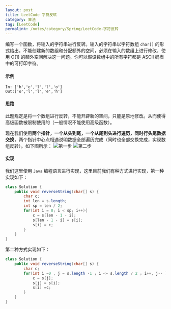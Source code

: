 ```yaml
---
layout: post
title: LeetCode 字符反转
category: 算法
tag: [LeetCode]
permalink: /notes/category/Spring/LeetCode-字符反转
---
```


编写一个函数，将输入的字符串进行反转。输入的字符串以字符数组 `char[]` 的形式给出。不能创建新的数组和分配额外的空间，必须在输入的数组上进行修改，使用 O(1) 的额外空间解决这一问题。你可以假设数组中的所有字符都是 ASCII 码表中的可打印字符。

#### 示例
```
In: ['h','e','l','l','o']
Out:['o','l','l','e','h']
```

#### 思路
此题规定是将一个数组进行反转，不能开辟新的空间，只能是原地修改。从而使得高级函数被限制使用的（一般情况不能使用高级函数）。

现在我们使用**两个指针，一个从头到尾，一个从尾到头进行遍历，同时行头尾数据交换**，两个指针中心点相遇说明数据全部遍历完成（同时也全部交换完成，实现数组反转）。如下图所示：
![第一步](https://gitee.com/xiashuangxi/worknodes/raw/master/%E7%AE%97%E6%B3%95/%E5%AD%97%E7%AC%A6%E5%8F%8D%E8%BD%AC/%E5%AD%97%E7%AC%A6%E5%8F%8D%E8%BD%AC01.bmp)
![第二步](https://gitee.com/xiashuangxi/worknodes/raw/master/%E7%AE%97%E6%B3%95/%E5%AD%97%E7%AC%A6%E5%8F%8D%E8%BD%AC/%E5%AD%97%E7%AC%A6%E5%8F%8D%E8%BD%AC02.bmp)

#### 实现
我们这里使用 `Java` 编程语言进行实现，这里目前我们有种方式进行实现，第一种实现如下：
``` java
class Solution {
    public void reverseString(char[] s) {
        char c;
        int len = s.length;
        int sp = len / 2;
        for(int i = 0; i < sp; i++){
            c = s[len - 1 - i];
            s[len - 1 - i] = s[i];
            s[i] = c;
        }
    }
}
```
第二种方式实现如下：
``` java
class Solution {
    public void reverseString(char[] s) {
        char c;
        for(int i =0 , j = s.length -1 ; i <= s.length / 2 ; i++, j-- ){
            c = s[j];
            s[j] = s[i];
            s[i] =c;
        }
    }
}
```

